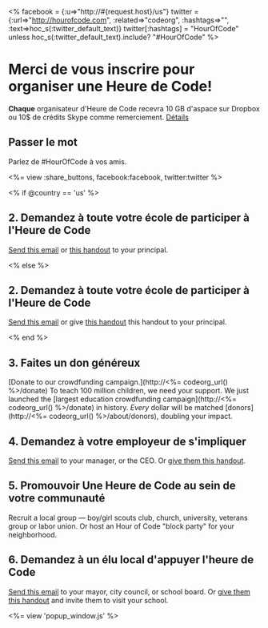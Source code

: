 <% facebook = {:u=>"http://#{request.host}/us"}
                      twitter = {:url=>"http://hourofcode.com", :related=>"codeorg", :hashtags=>"", :text=>hoc_s(:twitter_default_text)}
                      twitter[:hashtags] = "HourOfCode" unless hoc_s(:twitter_default_text).include? "#HourOfCode" %>



# Merci de vous inscrire pour organiser une Heure de Code!

**Chaque** organisateur d'Heure de Code recevra 10 GB d'aspace sur Dropbox ou 10$ de crédits Skype comme remerciement. [Détails](<%= hoc_uri('/prizes') %>)

## Passer le mot

Parlez de #HourOfCode à vos amis.

<%= view :share_buttons, facebook:facebook, twitter:twitter %>

<% if @country == 'us' %>

## 2. Demandez à toute votre école de participer à l'Heure de Code

[Send this email](<%= hoc_uri('/resources#email') %>) or [this handout](/files/hoc-one-pager.pdf) to your principal.

<% else %>

## 2. Demandez à toute votre école de participer à l'Heure de Code

[Send this email](<%= hoc_uri('/resources#email') %>) or give [this handout](/files/hoc-one-pager.pdf) this handout</a> to your principal.

<% end %>

## 3. Faites un don généreux

[Donate to our crowdfunding campaign.](http://<%= codeorg_url() %>/donate) To teach 100 million children, we need your support. We just launched the [largest education crowdfunding campaign](http://<%= codeorg_url() %>/donate) in history. *Every* dollar will be matched [donors](http://<%= codeorg_url() %>/about/donors), doubling your impact.

## 4. Demandez à votre employeur de s'impliquer

[Send this email](<%= hoc_uri('/resources#email') %>) to your manager, or the CEO. Or [give them this handout](http://hourofcode.com/files/hoc-one-pager.pdf).

## 5. Promouvoir Une Heure de Code au sein de votre communauté

Recruit a local group — boy/girl scouts club, church, university, veterans group or labor union. Or host an Hour of Code "block party" for your neighborhood.

## 6. Demandez à un élu local d'appuyer l'heure de Code

[Send this email](<%= hoc_uri('/resources#politicians') %>) to your mayor, city council, or school board. Or [give them this handout](http://hourofcode.com/files/hoc-one-pager.pdf) and invite them to visit your school.

<%= view 'popup_window.js' %>